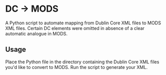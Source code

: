 # DC -> MODS
A Python script to automate mapping from Dublin Core XML files to MODS XML files. Certain DC elements were omitted in absence of a clear automatic analogue in MODS.

## Usage
Place the Python file in the directory containing the Dublin Core XML files you'd like to convert to MODS. Run the script to generate your XML.
